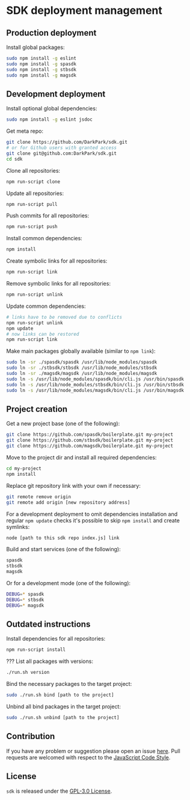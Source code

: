SDK deployment management
=========================

## Production deployment ##

Install global packages:

```bash
sudo npm install -g eslint
sudo npm install -g spasdk
sudo npm install -g stbsdk
sudo npm install -g magsdk
```


## Development deployment ##

Install optional global dependencies:

```bash
sudo npm install -g eslint jsdoc
```

Get meta repo:

```bash
git clone https://github.com/DarkPark/sdk.git
# or for Github users with granted access
git clone git@github.com:DarkPark/sdk.git
cd sdk
```

Clone all repositories:

```bash
npm run-script clone
```

Update all repositories:

```bash
npm run-script pull
```

Push commits for all repositories:

```bash
npm run-script push
```

Install common dependencies:

```bash
npm install
```

Create symbolic links for all repositories:

```bash
npm run-script link
```

Remove symbolic links for all repositories:

```bash
npm run-script unlink
```

Update common dependencies:

```bash
# links have to be removed due to conflicts
npm run-script unlink
npm update
# now links can be restored
npm run-script link
```

Make main packages globally available (similar to `npm link`):

```bash
sudo ln -sr ./spasdk/spasdk /usr/lib/node_modules/spasdk
sudo ln -sr ./stbsdk/stbsdk /usr/lib/node_modules/stbsdk
sudo ln -sr ./magsdk/magsdk /usr/lib/node_modules/magsdk
sudo ln -s /usr/lib/node_modules/spasdk/bin/cli.js /usr/bin/spasdk
sudo ln -s /usr/lib/node_modules/stbsdk/bin/cli.js /usr/bin/stbsdk
sudo ln -s /usr/lib/node_modules/magsdk/bin/cli.js /usr/bin/magsdk
```


## Project creation ##

Get a new project base (one of the following):

```bash
git clone https://github.com/spasdk/boilerplate.git my-project
git clone https://github.com/stbsdk/boilerplate.git my-project
git clone https://github.com/magsdk/boilerplate.git my-project
```

Move to the project dir and install all required dependencies:

```bash
cd my-project
npm install
```

Replace git repository link with your own if necessary:

```bash
git remote remove origin
git remote add origin [new repository address]
```

For a development deployment to omit dependencies installation and regular `npm update` checks
it's possible to skip `npm install` and create symlinks:

```bash
node [path to this sdk repo index.js] link
```

Build and start services (one of the following):

```bash
spasdk
stbsdk
magsdk
```

Or for a development mode (one of the following):

```bash
DEBUG=* spasdk
DEBUG=* stbsdk
DEBUG=* magsdk
```




## Outdated instructions ##

Install dependencies for all repositories:

```bash
npm run-script install
```

??? List all packages with versions:

```bash
./run.sh version
```

Bind the necessary packages to the target project:

```bash
sudo ./run.sh bind [path to the project]
```

Unbind all bind packages in the target project:

```bash
sudo ./run.sh unbind [path to the project]
```


## Contribution ##

If you have any problem or suggestion please open an issue [here](https://github.com/DarkPark/sdk/issues).
Pull requests are welcomed with respect to the [JavaScript Code Style](https://github.com/DarkPark/jscs).


## License ##

`sdk` is released under the [GPL-3.0 License](http://opensource.org/licenses/GPL-3.0).
